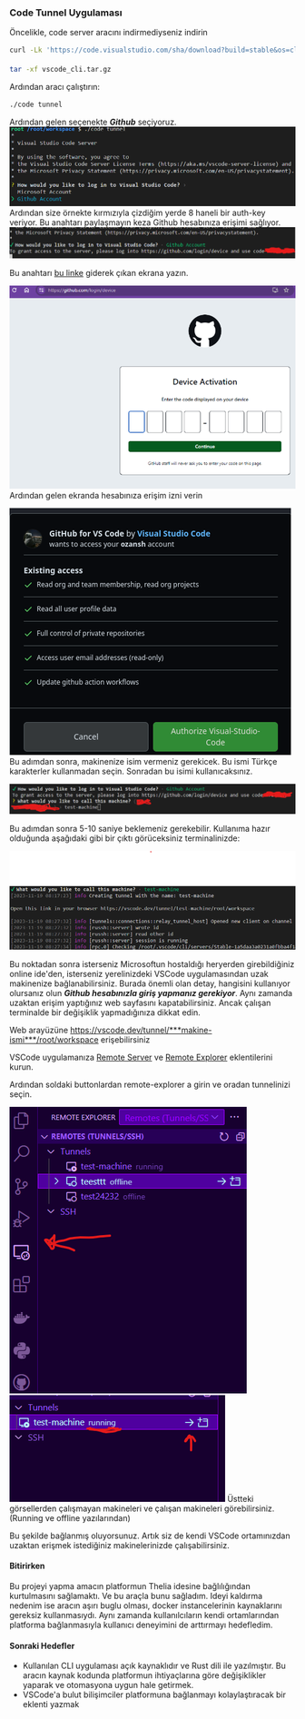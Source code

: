 ### Code Tunnel Uygulaması

Öncelikle, code server aracını indirmediyseniz indirin
```bash
curl -Lk 'https://code.visualstudio.com/sha/download?build=stable&os=cli-alpine-x64' --output vscode_cli.tar.gz

tar -xf vscode_cli.tar.gz
```
Ardından aracı çalıştırın:
```bash
./code tunnel
```
Ardından gelen seçenekte ***Github*** seçiyoruz.
![gith](./assets/github.png)
Ardından size örnekte kırmızıyla çizdiğim yerde 8 haneli bir auth-key veriyor. Bu anahtarı paylaşmayın keza Github hesabınıza erişimi sağlıyor. 
![gith2](./assets/github2.png)


Bu anahtarı   [bu linke](https://github.com/login/device) giderek çıkan ekrana yazın.

![auth1](./assets/auth1.png)
Ardından gelen ekranda hesabınıza erişim izni verin

![auth2](./assets/auth2.png)
Bu adımdan sonra, makinenize isim vermeniz gerekicek. Bu ismi Türkçe karakterler kullanmadan seçin. Sonradan bu isimi kullanıcaksınız.

![machine](./assets/machine_name.png)

Bu adımdan sonra 5-10 saniye beklemeniz gerekebilir. Kullanıma hazır olduğunda aşağıdaki gibi bir çıktı görüceksiniz terminalinizde:

![sc](./assets/sc.png)

Bu noktadan sonra isterseniz Microsoftun hostaldığı heryerden girebildiğiniz online ide'den, isterseniz yerelinizdeki VSCode uygulamasından uzak makinenize bağlanabilirsiniz. Burada önemli olan detay, hangisini kullanıyor olursanız olun ***Github hesabınızla giriş yapmanız gerekiyor***. Aynı zamanda uzaktan erişim yaptığınız web sayfasını kapatabilirsiniz. Ancak çalışan terminalde bir değişiklik yapmadığınıza dikkat edin.


Web arayüzüne https://vscode.dev/tunnel/***makine-ismi***/root/workspace
erişebilirsiniz

VSCode uygulamanıza [Remote Server](https://marketplace.visualstudio.com/items?itemName=ms-vscode.remote-server
) ve [Remote Explorer](https://marketplace.visualstudio.com/items?itemName=ms-vscode.remote-explorer) eklentilerini kurun.

Ardından soldaki buttonlardan remote-explorer a girin ve oradan tunnelinizi seçin.

![remotepanel](./assets/remote_panel.png)
![useit](./assets/useit.png)
Üstteki görsellerden çalışmayan makineleri ve çalışan makineleri görebilirsiniz. (Running ve offline yazılarından)

Bu şekilde bağlanmış oluyorsunuz. Artık siz de kendi VSCode ortamınızdan uzaktan erişmek istediğiniz makinelerinizde çalışabilirsiniz.

#### Bitirirken
Bu projeyi yapma amacın platformun Thelia idesine bağlılığından kurtulmasını sağlamaktı. Ve bu araçla bunu sağladım. Ideyi kaldırma nedenim ise aracın aşırı buglu olması, docker instancelerinin kaynaklarını gereksiz kullanmasıydı. Aynı zamanda kullanılcıların kendi ortamlarından platforma bağlanmasıyla kullanıcı deneyimini de arttırmayı hedefledim.

#### Sonraki Hedefler
- Kullanılan CLI uygulaması açık kaynaklıdır ve Rust dili ile yazılmıştır. Bu aracın kaynak kodunda platformun ihtiyaçlarına göre değişiklikler yaparak ve otomasyona uygun hale getirmek.
- VSCode'a bulut bilişimciler platformuna bağlanmayı kolaylaştıracak bir eklenti yazmak
